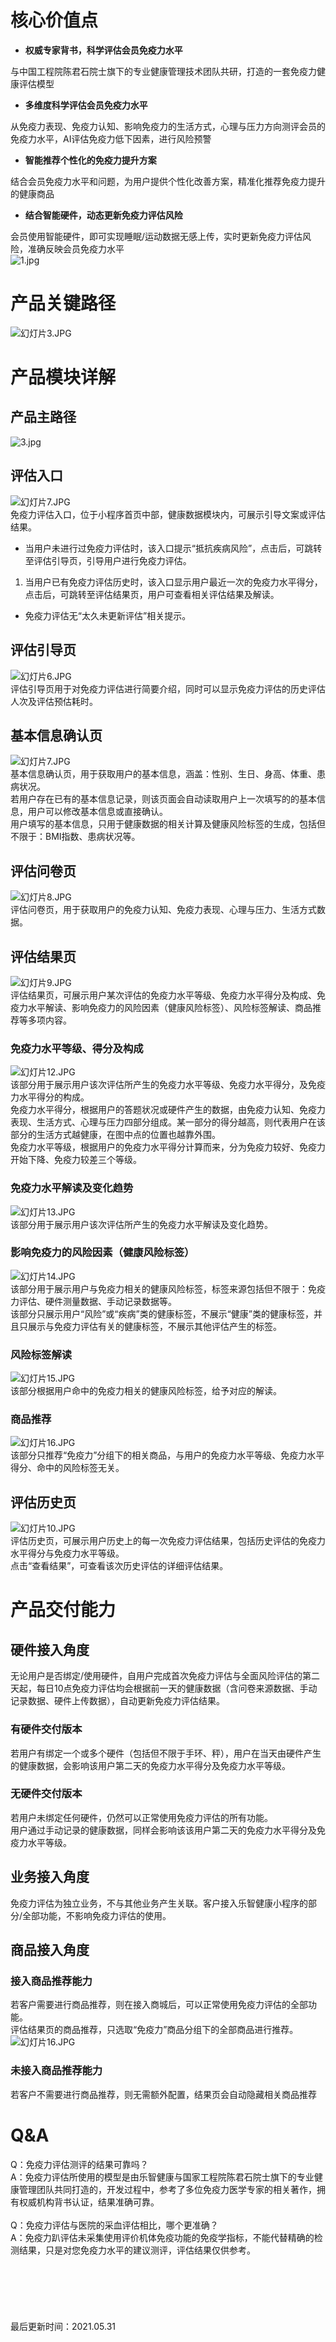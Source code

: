 <a name="hzeN1"></a>
# 核心价值点
- **权威专家背书，科学评估会员免疫力水平**

与中国工程院陈君石院士旗下的专业健康管理技术团队共研，打造的一套免疫力健康评估模型

- **多维度科学评估会员免疫力水平**

从免疫力表现、免疫力认知、影响免疫力的生活方式，心理与压力方向测评会员的免疫力水平，AI评估免疫力低下因素，进行风险预警

- **智能推荐个性化的免疫力提升方案**

结合会员免疫力水平和问题，为用户提供个性化改善方案，精准化推荐免疫力提升的健康商品

- **结合智能硬件，动态更新免疫力评估风险**

会员使用智能硬件，即可实现睡眠/运动数据无感上传，实时更新免疫力评估风险，准确反映会员免疫力水平<br />![1.jpg](https://cdn.nlark.com/yuque/0/2021/jpeg/2752327/1622206353652-a4f96b63-29c8-4e81-8a37-ef4d6c2d3655.jpeg#clientId=u2aaa7d51-f9c0-4&from=ui&id=W5s1L&margin=%5Bobject%20Object%5D&name=1.jpg&originHeight=720&originWidth=1280&originalType=binary&size=181732&status=done&style=stroke&taskId=u0ea42c17-15bb-4387-9106-c8de60d052c)
<a name="zg3XT"></a>
# 产品关键路径
![幻灯片3.JPG](https://cdn.nlark.com/yuque/0/2021/jpeg/2752327/1622456174862-26db5987-64ea-4464-98f2-faaeb6225e7e.jpeg#clientId=u5dbd9175-488d-4&from=ui&id=jdGkV&margin=%5Bobject%20Object%5D&name=%E5%B9%BB%E7%81%AF%E7%89%873.JPG&originHeight=720&originWidth=1280&originalType=binary&size=164344&status=done&style=stroke&taskId=uec18d189-d4a1-4ec9-af0e-e69319bce92)
<a name="b3fcx"></a>
# 产品模块详解
<a name="Gjs6H"></a>
## 产品主路径
![3.jpg](https://cdn.nlark.com/yuque/0/2021/jpeg/2752327/1622207435850-bcc3b896-0045-4992-8f87-446c28d4acd8.jpeg#clientId=u2aaa7d51-f9c0-4&from=ui&id=X7rIt&margin=%5Bobject%20Object%5D&name=3.jpg&originHeight=720&originWidth=1280&originalType=binary&size=150536&status=done&style=stroke&taskId=u0dd45a9d-d014-4406-b974-96395a27edb)
<a name="z2pHU"></a>
## 评估入口
![幻灯片7.JPG](https://cdn.nlark.com/yuque/0/2021/jpeg/2752327/1622207872788-7772f9ef-9e0c-483d-afe9-c43ba71abefe.jpeg#clientId=u2aaa7d51-f9c0-4&from=ui&id=JDM1N&margin=%5Bobject%20Object%5D&name=%E5%B9%BB%E7%81%AF%E7%89%877.JPG&originHeight=720&originWidth=1280&originalType=binary&size=33400&status=done&style=stroke&taskId=u82c09ad1-0e2c-4389-8bb8-e845b1304f2)<br />免疫力评估入口，位于小程序首页中部，健康数据模块内，可展示引导文案或评估结果。

- 当用户未进行过免疫力评估时，该入口提示“抵抗疾病风险”，点击后，可跳转至评估引导页，引导用户进行免疫力评估。
1. 当用户已有免疫力评估历史时，该入口显示用户最近一次的免疫力水平得分，点击后，可跳转至评估结果页，用户可查看相关评估结果及解读。
- 免疫力评估无“太久未更新评估”相关提示。
<a name="JPDoG"></a>
## 评估引导页
![幻灯片6.JPG](https://cdn.nlark.com/yuque/0/2021/jpeg/2752327/1622208227551-53f93399-7045-484b-8a63-f6242d93c0d9.jpeg#clientId=u2aaa7d51-f9c0-4&from=ui&id=MeLdF&margin=%5Bobject%20Object%5D&name=%E5%B9%BB%E7%81%AF%E7%89%876.JPG&originHeight=720&originWidth=1280&originalType=binary&size=66834&status=done&style=stroke&taskId=u728f554a-5df9-4ae2-8296-b816f24d6a9)<br />评估引导页用于对免疫力评估进行简要介绍，同时可以显示免疫力评估的历史评估人次及评估预估耗时。
<a name="NvVVu"></a>
## 基本信息确认页
![幻灯片7.JPG](https://cdn.nlark.com/yuque/0/2021/jpeg/2752327/1622208238158-269df38c-f0e5-41ea-994c-d199dd6fa936.jpeg#clientId=u2aaa7d51-f9c0-4&from=ui&id=PhXj2&margin=%5Bobject%20Object%5D&name=%E5%B9%BB%E7%81%AF%E7%89%877.JPG&originHeight=720&originWidth=1280&originalType=binary&size=39437&status=done&style=stroke&taskId=u6876b142-b03e-44a4-856c-3ca1724cfec)<br />基本信息确认页，用于获取用户的基本信息，涵盖：性别、生日、身高、体重、患病状况。<br />若用户存在已有的基本信息记录，则该页面会自动读取用户上一次填写的的基本信息，用户可以修改基本信息或直接确认。<br />用户填写的基本信息，只用于健康数据的相关计算及健康风险标签的生成，包括但不限于：BMI指数、患病状况等。
<a name="WP0uP"></a>
## 评估问卷页
![幻灯片8.JPG](https://cdn.nlark.com/yuque/0/2021/jpeg/2752327/1622208266591-988123d4-d9a3-4731-8d0b-321375600bd6.jpeg#clientId=u2aaa7d51-f9c0-4&from=ui&id=pCiRQ&margin=%5Bobject%20Object%5D&name=%E5%B9%BB%E7%81%AF%E7%89%878.JPG&originHeight=720&originWidth=1280&originalType=binary&size=129998&status=done&style=none&taskId=u40170b53-a6da-457c-b8aa-ed81f66eb7e)<br />评估问卷页，用于获取用户的免疫力认知、免疫力表现、心理与压力、生活方式数据。
<a name="c6siW"></a>
## 评估结果页
![幻灯片9.JPG](https://cdn.nlark.com/yuque/0/2021/jpeg/2752327/1622208537430-3bfefe21-1c5d-44fb-8374-1f8dcf529644.jpeg#clientId=u2aaa7d51-f9c0-4&from=ui&id=knwLP&margin=%5Bobject%20Object%5D&name=%E5%B9%BB%E7%81%AF%E7%89%879.JPG&originHeight=720&originWidth=1280&originalType=binary&size=193006&status=done&style=none&taskId=u31dc00d6-7213-4e1d-8a5b-a5a1ff84c5d)<br />评估结果页，可展示用户某次评估的免疫力水平等级、免疫力水平得分及构成、免疫力水平解读、影响免疫力的风险因素（健康风险标签）、风险标签解读、商品推荐等多项内容。
<a name="RYzHS"></a>
### 免疫力水平等级、得分及构成
![幻灯片12.JPG](https://cdn.nlark.com/yuque/0/2021/jpeg/2752327/1622208604847-70fcbed1-0696-4f3b-aee0-618fd9092525.jpeg#clientId=u2aaa7d51-f9c0-4&from=ui&id=FnDed&margin=%5Bobject%20Object%5D&name=%E5%B9%BB%E7%81%AF%E7%89%8712.JPG&originHeight=720&originWidth=1280&originalType=binary&size=44513&status=done&style=none&taskId=uc49e2c19-5603-4e99-883a-575a0a1113c)<br />该部分用于展示用户该次评估所产生的免疫力水平等级、免疫力水平得分，及免疫力水平得分的构成。<br />免疫力水平得分，根据用户的答题状况或硬件产生的数据，由免疫力认知、免疫力表现、生活方式、心理与压力四部分组成。某一部分的得分越高，则代表用户在该部分的生活方式越健康，在图中点的位置也越靠外围。<br />免疫力水平等级，根据用户的免疫力水平得分计算而来，分为免疫力较好、免疫力开始下降、免疫力较差三个等级。
<a name="aX8dH"></a>
### 免疫力水平解读及变化趋势
![幻灯片13.JPG](https://cdn.nlark.com/yuque/0/2021/jpeg/2752327/1622208732350-37f2636c-5476-4914-bc97-4bcb1d2db293.jpeg#clientId=u2aaa7d51-f9c0-4&from=ui&id=h13BF&margin=%5Bobject%20Object%5D&name=%E5%B9%BB%E7%81%AF%E7%89%8713.JPG&originHeight=720&originWidth=1280&originalType=binary&size=33682&status=done&style=none&taskId=u51b30889-4cfd-4df1-b80f-1d7cfb3b6ea)<br />该部分用于展示用户该次评估所产生的免疫力水平解读及变化趋势。
<a name="iO4jH"></a>
### 影响免疫力的风险因素（健康风险标签）
![幻灯片14.JPG](https://cdn.nlark.com/yuque/0/2021/jpeg/2752327/1622208811415-ff4fc5bb-9f5f-4b40-8c52-78d632a4551c.jpeg#clientId=u2aaa7d51-f9c0-4&from=ui&id=FmezG&margin=%5Bobject%20Object%5D&name=%E5%B9%BB%E7%81%AF%E7%89%8714.JPG&originHeight=720&originWidth=1280&originalType=binary&size=27701&status=done&style=none&taskId=u9e06b116-431f-4106-bb58-07be562f655)<br />该部分用于展示用户与免疫力相关的健康风险标签，标签来源包括但不限于：免疫力评估、硬件测量数据、手动记录数据等。<br />该部分只展示用户“风险”或“疾病”类的健康标签，不展示“健康”类的健康标签，并且只展示与免疫力评估有关的健康标签，不展示其他评估产生的标签。
<a name="IrsPO"></a>
### 风险标签解读
![幻灯片15.JPG](https://cdn.nlark.com/yuque/0/2021/jpeg/2752327/1622208884913-687309c1-c16f-493b-8b70-492c0310249b.jpeg#clientId=u2aaa7d51-f9c0-4&from=ui&id=UdcZU&margin=%5Bobject%20Object%5D&name=%E5%B9%BB%E7%81%AF%E7%89%8715.JPG&originHeight=720&originWidth=1280&originalType=binary&size=63231&status=done&style=none&taskId=u7d640210-80b1-49be-834d-d76ccc502eb)<br />该部分根据用户命中的免疫力相关的健康风险标签，给予对应的解读。
<a name="pqbb7"></a>
### 商品推荐
![幻灯片16.JPG](https://cdn.nlark.com/yuque/0/2021/jpeg/2752327/1622208890621-dcb05267-0730-4ebd-962b-2530e57ec83a.jpeg#clientId=u2aaa7d51-f9c0-4&from=ui&id=rWaeD&margin=%5Bobject%20Object%5D&name=%E5%B9%BB%E7%81%AF%E7%89%8716.JPG&originHeight=720&originWidth=1280&originalType=binary&size=59900&status=done&style=none&taskId=u39b3d799-78a9-4c18-8270-2cfefdb5916)<br />该部分只推荐“免疫力”分组下的相关商品，与用户的免疫力水平等级、免疫力水平得分、命中的风险标签无关。
<a name="fiWnL"></a>
## 评估历史页
![幻灯片10.JPG](https://cdn.nlark.com/yuque/0/2021/jpeg/2752327/1622208987118-61f4c738-bfe3-40cd-b07c-ce1c65bd70d6.jpeg#clientId=u2aaa7d51-f9c0-4&from=ui&id=ugYcK&margin=%5Bobject%20Object%5D&name=%E5%B9%BB%E7%81%AF%E7%89%8710.JPG&originHeight=720&originWidth=1280&originalType=binary&size=55330&status=done&style=none&taskId=ue9bbbd56-4b5d-4ddc-be82-d97d6a6b263)<br />评估历史页，可展示用户历史上的每一次免疫力评估结果，包括历史评估的免疫力水平得分与免疫力水平等级。<br />点击“查看结果”，可查看该次历史评估的详细评估结果。
<a name="NUnav"></a>
# 产品交付能力
<a name="L7yde"></a>
## 硬件接入角度
无论用户是否绑定/使用硬件，自用户完成首次免疫力评估与全面风险评估的第二天起，每日10点免疫力评估均会根据前一天的健康数据（含问卷来源数据、手动记录数据、硬件上传数据），自动更新免疫力评估结果。
<a name="pC4LY"></a>
### 有硬件交付版本
若用户有绑定一个或多个硬件（包括但不限于手环、秤），用户在当天由硬件产生的健康数据，会影响该用户第二天的免疫力水平得分及免疫力水平等级。
<a name="d6xIh"></a>
### 无硬件交付版本
若用户未绑定任何硬件，仍然可以正常使用免疫力评估的所有功能。<br />用户通过手动记录的健康数据，同样会影响该该用户第二天的免疫力水平得分及免疫力水平等级。
<a name="txxVi"></a>
## 业务接入角度
免疫力评估为独立业务，不与其他业务产生关联。客户接入乐智健康小程序的部分/全部功能，不影响免疫力评估的使用。
<a name="T3754"></a>
## 商品接入角度
<a name="UvvP3"></a>
### 接入商品推荐能力
若客户需要进行商品推荐，则在接入商城后，可以正常使用免疫力评估的全部功能。<br />评估结果页的商品推荐，只选取“免疫力”商品分组下的全部商品进行推荐。<br />![幻灯片16.JPG](https://cdn.nlark.com/yuque/0/2021/jpeg/2752327/1622209150794-d654b256-366e-4e75-9b69-47f09d082271.jpeg#clientId=u2aaa7d51-f9c0-4&from=ui&id=bKpnW&margin=%5Bobject%20Object%5D&name=%E5%B9%BB%E7%81%AF%E7%89%8716.JPG&originHeight=720&originWidth=1280&originalType=binary&size=59900&status=done&style=none&taskId=u3940c08d-b4b1-43ae-abdf-001ba64656e)
<a name="zXxCQ"></a>
### 未接入商品推荐能力
若客户不需要进行商品推荐，则无需额外配置，结果页会自动隐藏相关商品推荐
<a name="BJFy2"></a>
# Q&A
Q：免疫力评估测评的结果可靠吗？<br />A：免疫力评估所使用的模型是由乐智健康与国家工程院陈君石院士旗下的专业健康管理团队共同打造的，开发过程中，参考了多位免疫力医学专家的相关著作，拥有权威机构背书认证，结果准确可靠。<br />
<br />Q：免疫力评估与医院的采血评估相比，哪个更准确？<br />A：免疫力趴评估未采集使用评价机体免疫功能的免疫学指标，不能代替精确的检测结果，只是对您免疫力水平的建议测评，评估结果仅供参考。<br />
<br />
<br />
<br />
<br />
<br />
<br />最后更新时间：2021.05.31

